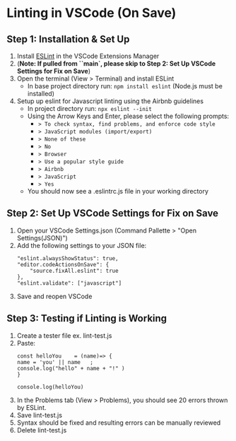 # Linting in VSCode (On Save)

## Step 1: Installation & Set Up
1. Install [ESLint](https://marketplace.visualstudio.com/items?itemName=dbaeumer.vscode-eslint#:~:text=If%20you%20haven't%20installed,eslintrc%20configuration%20file) in the VSCode Extensions Manager
2. (**Note: If pulled from ``main`, please skip to Step 2: Set Up VSCode Settings for Fix on Save**) 
3. Open the terminal (View > Terminal) and install ESLint
    * In base project directory run: ``npm install eslint`` (Node.js must be installed)
4. Setup up eslint for Javascript linting using the Airbnb guidelines
    * In project directory run: ``npx eslint --init``
    * Using the Arrow Keys and Enter, please select the following prompts:
        * ``> To check syntax, find problems, and enforce code style``
        * ``> JavaScript modules (import/export)``
        * ``> None of these``
        * ``> No``
        * ``> Browser``
        * ``> Use a popular style guide``
        * ``> Airbnb``
        * ``> JavaScript``
        * ``> Yes``
    * You should now see a .eslintrc.js file in your working directory

## Step 2: Set Up VSCode Settings for Fix on Save
1. Open your VSCode Settings.json (Command Pallette > "Open Settings(JSON)")
2. Add the following settings to your JSON file:
    ```
    "eslint.alwaysShowStatus": true,
    "editor.codeActionsOnSave": {
        "source.fixAll.eslint": true
    },
    "eslint.validate": ["javascript"]
    ```
3. Save and reopen VSCode

## Step 3: Testing if Linting is Working
1. Create a tester file ex. lint-test.js
2. Paste:
    ```
    const helloYou    = (name)=> {
    name = 'you' || name   ;
    console.log("hello" + name + "!" )
    }

    console.log(helloYou)
    ```
3. In the Problems tab (View > Problems), you should see 20 errors thrown by ESLint.
4. Save lint-test.js
5. Syntax should be fixed and resulting errors can be manually reviewed
6. Delete lint-test.js
